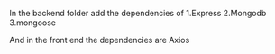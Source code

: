 In the backend folder
add the dependencies of 
1.Express 
2.Mongodb
3.mongoose

And in the front end
the dependencies are
Axios
